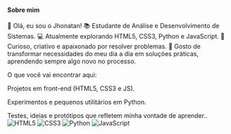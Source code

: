 #### Sobre mim
👋 Olá, eu sou o Jhonatan!
📚 Estudante de Análise e Desenvolvimento de Sistemas.
💻 Atualmente explorando HTML5, CSS3, Python e JavaScript.
🧩 Curioso, criativo e apaixonado por resolver problemas.
🚀 Gosto de transformar necessidades do meu dia a dia em soluções práticas, aprendendo sempre algo novo no processo.

O que você vai encontrar aqui:

Projetos em front-end (HTML5, CSS3 e JS).

Experimentos e pequenos utilitários em Python.

Testes, ideias e protótipos que refletem minha vontade de aprender..
![HTML5](https://img.shields.io/badge/HTML5-E34F26?style=for-the-badge&logo=html5&logoColor=white)
![CSS3](https://img.shields.io/badge/CSS3-1572B6?style=for-the-badge&logo=css3&logoColor=white)
![Python](https://img.shields.io/badge/Python-FFD43B?style=for-the-badge&logo=python&logoColor=blue)
![JavaScript](https://img.shields.io/badge/JavaScript-ES6+-yellow?logo=javascript&logoColor=white)
